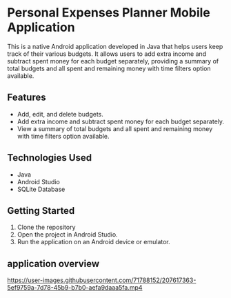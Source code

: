 # Personal Expenses Planner Mobile Application

This is a native Android application developed in Java that helps users keep track of their various budgets. It allows users to add extra income and subtract spent money for each budget separately, providing a summary of total budgets and all spent and remaining money with time filters option available.

## Features

- Add, edit, and delete budgets.
- Add extra income and subtract spent money for each budget separately.
- View a summary of total budgets and all spent and remaining money with time filters option available.

## Technologies Used

- Java
- Android Studio
- SQLite Database

## Getting Started

1. Clone the repository
2. Open the project in Android Studio.
4. Run the application on an Android device or emulator.

## application overview 

https://user-images.githubusercontent.com/71788152/207617363-5ef9759a-7d78-45b9-b7b0-aefa9daaa5fa.mp4

